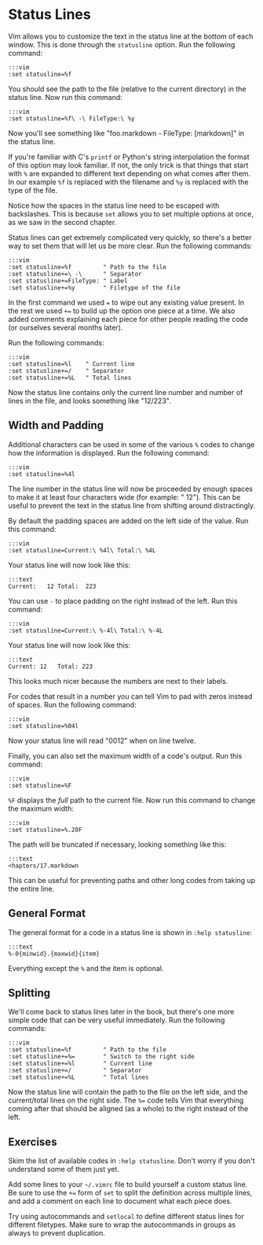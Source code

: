 Status Lines
============

Vim allows you to customize the text in the status line at the bottom of each
window.  This is done through the `statusline` option.  Run the following
command:

    :::vim
    :set statusline=%f

You should see the path to the file (relative to the current directory) in the
status line.  Now run this command:

    :::vim
    :set statusline=%f\ -\ FileType:\ %y

Now you'll see something like "foo.markdown - FileType: [markdown]" in the
status line.

If you're familiar with C's `printf` or Python's string interpolation the format
of this option may look familiar.  If not, the only trick is that things that
start with `%` are expanded to different text depending on what comes after
them.  In our example `%f` is replaced with the filename and `%y` is replaced
with the type of the file.

Notice how the spaces in the status line need to be escaped with backslashes.
This is because `set` allows you to set multiple options at once, as we saw in
the second chapter.

Status lines can get extremely complicated very quickly, so there's a better way
to set them that will let us be more clear.  Run the following commands:

    :::vim
    :set statusline=%f         " Path to the file
    :set statusline+=\ -\      " Separator
    :set statusline+=FileType: " Label
    :set statusline+=%y        " Filetype of the file

In the first command we used `=` to wipe out any existing value present.  In the
rest we used `+=` to build up the option one piece at a time.  We also added
comments explaining each piece for other people reading the code (or ourselves
several months later).

Run the following commands:

    :::vim
    :set statusline=%l    " Current line
    :set statusline+=/    " Separator
    :set statusline+=%L   " Total lines

Now the status line contains only the current line number and number of lines in
the file, and looks something like "12/223".

Width and Padding
-----------------

Additional characters can be used in some of the various `%` codes to change how
the information is displayed.  Run the following command:

    :::vim
    :set statusline=%4l

The line number in the status line will now be proceeded by enough spaces to
make it at least four characters wide (for example: "  12").  This can be useful
to prevent the text in the status line from shifting around distractingly.

By default the padding spaces are added on the left side of the value.  Run this
command:

    :::vim
    :set statusline=Current:\ %4l\ Total:\ %4L

Your status line will now look like this:

    :::text
    Current:   12 Total:  223

You can use `-` to place padding on the right instead of the left.  Run this
command:

    :::vim
    :set statusline=Current:\ %-4l\ Total:\ %-4L

Your status line will now look like this:

    :::text
    Current: 12   Total: 223 

This looks much nicer because the numbers are next to their labels.

For codes that result in a number you can tell Vim to pad with zeros instead of
spaces.  Run the following command:

    :::vim
    :set statusline=%04l

Now your status line will read "0012" when on line twelve.

Finally, you can also set the maximum width of a code's output.  Run this
command:

    :::vim
    :set statusline=%F

`%F` displays the *full* path to the current file.  Now run this command to
change the maximum width:

    :::vim
    :set statusline=%.20F

The path will be truncated if necessary, looking something like this:

    :::text
    <hapters/17.markdown

This can be useful for preventing paths and other long codes from taking up the
entire line.

General Format
--------------

The general format for a code in a status line is shown in `:help statusline`:

    :::text
    %-0{minwid}.{maxwid}{item}

Everything except the `%` and the item is optional.

Splitting
---------

We'll come back to status lines later in the book, but there's one more simple
code that can be very useful immediately.  Run the following commands:

    :::vim
    :set statusline=%f         " Path to the file
    :set statusline+=%=        " Switch to the right side
    :set statusline+=%l        " Current line
    :set statusline+=/         " Separator
    :set statusline+=%L        " Total lines

Now the status line will contain the path to the file on the left side, and the
current/total lines on the right side.  The `%=` code tells Vim that everything
coming after that should be aligned (as a whole) to the right instead of the
left.

Exercises
---------

Skim the list of available codes in `:help statusline`.  Don't worry if you
don't understand some of them just yet.

Add some lines to your `~/.vimrc` file to build yourself a custom status line.
Be sure to use the `+=` form of `set` to split the definition across multiple
lines, and add a comment on each line to document what each piece does.

Try using autocommands and `setlocal` to define different status lines for
different filetypes.  Make sure to wrap the autocommands in groups as always to
prevent duplication.
